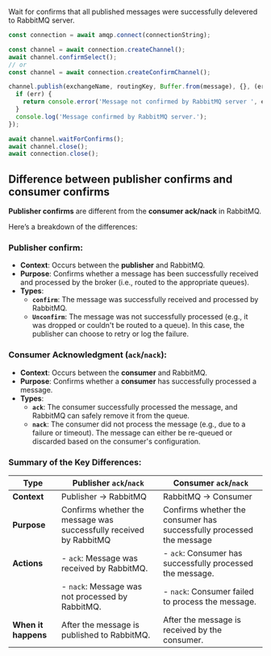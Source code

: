 Wait for confirms that all published messages were successfully delevered to RabbitMQ server.

```javascript
const connection = await amqp.connect(connectionString);

const channel = await connection.createChannel();
await channel.confirmSelect();
// or
const channel = await connection.createConfirmChannel();

channel.publish(exchangeName, routingKey, Buffer.from(message), {}, (err, ok) => {
  if (err) {
    return console.error('Message not confirmed by RabbitMQ server ', err?.toString());
  }
  console.log('Message confirmed by RabbitMQ server.');
});

await channel.waitForConfirms();
await channel.close();
await connection.close();
```

## Difference between publisher confirms and consumer confirms

**Publisher confirms** are different from the **consumer ack/nack** in RabbitMQ.

Here’s a breakdown of the differences:

### Publisher confirm:
- **Context**: Occurs between the **publisher** and RabbitMQ.
- **Purpose**: Confirms whether a message has been successfully received and processed by the broker (i.e., routed to the appropriate queues).
- **Types**:
  - **`confirm`**: The message was successfully received and processed by RabbitMQ.
  - **`Unconfirm`**: The message was not successfully processed (e.g., it was dropped or couldn't be routed to a queue). In this case, the publisher can choose to retry or log the failure.
  
### Consumer Acknowledgment (`ack`/`nack`):
- **Context**: Occurs between the **consumer** and RabbitMQ.
- **Purpose**: Confirms whether a **consumer** has successfully processed a message.
- **Types**:
  - **`ack`**: The consumer successfully processed the message, and RabbitMQ can safely remove it from the queue.
  - **`nack`**: The consumer did not process the message (e.g., due to a failure or timeout). The message can either be re-queued or discarded based on the consumer's configuration.

### Summary of the Key Differences:
| **Type**                | **Publisher `ack`/`nack`**                        | **Consumer `ack`/`nack`**                        |
|-------------------------|----------------------------------------------------|--------------------------------------------------|
| **Context**             | Publisher -> RabbitMQ                             | RabbitMQ -> Consumer                             |
| **Purpose**             | Confirms whether the message was successfully received by RabbitMQ | Confirms whether the consumer has successfully processed the message |
| **Actions**             | - `ack`: Message was received by RabbitMQ.        | - `ack`: Consumer has successfully processed the message. |
|                         | - `nack`: Message was not processed by RabbitMQ.  | - `nack`: Consumer failed to process the message. |
| **When it happens**     | After the message is published to RabbitMQ.       | After the message is received by the consumer.  |
